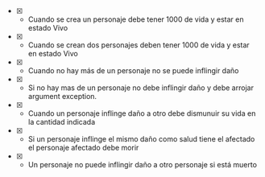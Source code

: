 - [x] - Cuando se crea un personaje debe tener 1000 de vida y estar en estado Vivo
- [x] - Cuando se crean dos personajes deben tener 1000 de vida y estar en estado Vivo
- [x] - Cuando no hay más de un personaje no se puede inflingir daño 
- [x] - Si no hay mas de un personaje no debe inflingir daño y debe arrojar argument exception.
- [x] - Cuando un personaje inflinge daño a otro debe dismunuir su vida en la cantidad indicada
- [x] - Si un personaje inflinge el mismo daño como salud tiene el afectado el personaje afectado debe morir 
- [x] - Un personaje no puede inflingir daño a otro personaje si está muerto
